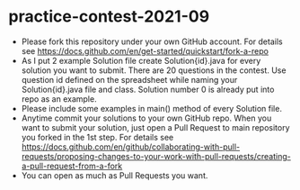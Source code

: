 # practice-contest-2021-09

- Please fork this repository under your own GitHub account. For details see https://docs.github.com/en/get-started/quickstart/fork-a-repo
- As I put 2 example Solution file create Solution{id}.java for every solution you want to submit. There are 20 questions in the contest. Use question id defined on the spreadsheet while naming your Solution{id}.java file and class. Solution number 0 is already put into repo as an example.
- Please include some examples in main() method of every Solution file. 
- Anytime commit your solutions to your own GitHub repo. When you want to submit your solution, just open a Pull Request to main repository you forked in the 1st step. For details see https://docs.github.com/en/github/collaborating-with-pull-requests/proposing-changes-to-your-work-with-pull-requests/creating-a-pull-request-from-a-fork
- You can open as much as Pull Requests you want.
